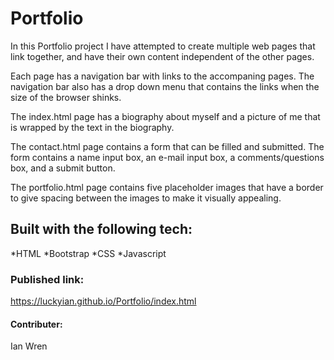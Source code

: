 # Portfolio

In this Portfolio project I have attempted to create multiple web pages that link together, and have their own content independent of the other pages.

Each page has a navigation bar with links to the accompaning pages.  The navigation bar also has a drop down menu that contains the links when the size of the browser shinks.

The index.html page has a biography about myself and a picture of me that is wrapped by the text in the biography.

The contact.html page contains a form that can be filled and submitted.  The form contains a name input box, an e-mail input box, a comments/questions box, and a submit button.

The portfolio.html page contains five placeholder images that have a border to give spacing between the images to make it visually appealing.

## Built with the following tech:

*HTML
*Bootstrap
*CSS
*Javascript


### Published link:
https://luckyian.github.io/Portfolio/index.html

#### Contributer:

Ian Wren
